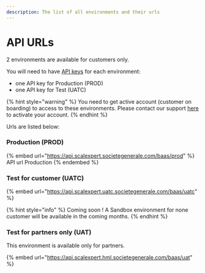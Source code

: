 ```yaml
---
description: The list of all environments and their urls
---
```


# API URLs

2 environments are available for customers only.&#x20;

You will need to have [API keys](../../developers-docs/before-you-start/api-key.md) for each environment:&#x20;

* one API key for Production (PROD)
* one API key for Test (UATC)

{% hint style="warning" %}
You need to get active account (customer on boarding) to access to these environments. Please contact our support [here](https://e-commerce.societegenerale.com/app/fr/page/nous-contacter) to activate your account.&#x20;
{% endhint %}

Urls are listed below:

### Production (PROD)

{% embed url="https://api.scalexpert.societegenerale.com/baas/prod" %}
API url Production
{% endembed %}

### Test for customer (UATC)

{% embed url="https://api.scalexpert.uatc.societegenerale.com/baas/uatc" %}

{% hint style="info" %}
Coming soon ! A Sandbox environment for none customer will be available in the coming months.&#x20;
{% endhint %}

### Test for partners only (UAT)

This environment is available only for partners.&#x20;

{% embed url="https://api.scalexpert.hml.societegenerale.com/baas/uat" %}
